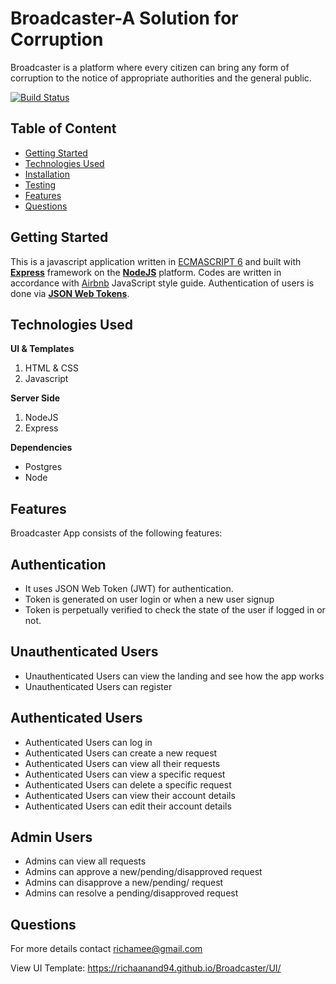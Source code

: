 # Broadcaster-A Solution for Corruption
Broadcaster is a platform where every citizen can bring any form of corruption to the notice of appropriate authorities and the general public.

[![Build Status](https://travis-ci.org/RichaAnand94/Broadcaster.svg?branch=develop)](https://travis-ci.org/RichaAnand94/Broadcaster)

## Table of Content

 * [Getting Started](#getting-started)
 * [Technologies Used](#technologies-used)
 * [Installation](#installation)
 * [Testing](#testing)
 * [Features](#features)
 * [Questions](#questions)

## Getting Started

This is a javascript application written in [ECMASCRIPT 6](https://en.wikipedia.org/wiki/ECMAScript) and built with [**Express**](https://expressjs.com/) framework on the [**NodeJS**](https://nodejs.org/en/) platform. Codes are written in accordance with [Airbnb](https://github.com/airbnb/javascript) JavaScript style guide. Authentication of users is done via [**JSON Web Tokens**](https://jwt.io/).

## Technologies Used

**UI & Templates**

1. HTML & CSS
2. Javascript

**Server Side**

1. NodeJS
2. Express

**Dependencies**
* Postgres
* Node


## Features
Broadcaster App consists of the following features:

## Authentication

- It uses JSON Web Token (JWT) for authentication.
- Token is generated on user login or when a new user signup
- Token is perpetually verified to check the state of the user if logged in or not.

## Unauthenticated Users

- Unauthenticated Users can view the landing and see how the app works
- Unauthenticated Users can register

## Authenticated Users

- Authenticated Users can log in
- Authenticated Users can create a new request
- Authenticated Users can view all their requests
- Authenticated Users can view a specific request
- Authenticated Users can delete a specific request
- Authenticated Users can view their account details
- Authenticated Users can edit their account details

## Admin Users
- Admins can view all requests
- Admins can approve a new/pending/disapproved request
- Admins can disapprove a new/pending/ request
- Admins can resolve a pending/disapproved request

## Questions
For more details contact richamee@gmail.com





View UI Template: https://richaanand94.github.io/Broadcaster/UI/
